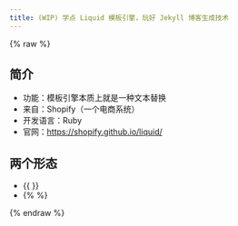 ```yaml
---
title: (WIP) 学点 Liquid 模板引擎，玩好 Jekyll 博客生成技术
---
```


{% raw %}
## 简介
- 功能：模板引擎本质上就是一种文本替换
- 来自：Shopify（一个电商系统）
- 开发语言：Ruby
- 官网：https://shopify.github.io/liquid/

## 两个形态
- {{ }}
- {% %}

{% endraw %}